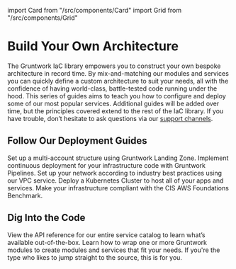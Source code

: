 import Card from "/src/components/Card"
import Grid from "/src/components/Grid"

# Build Your Own Architecture

The Gruntwork IaC library empowers you to construct your own bespoke architecture in record time. By mix-and-matching our modules and services you can quickly define a custom architecture to suit your needs, all with the confidence of having world-class, battle-tested code running under the hood. This series of guides aims to teach you how to configure and deploy some of our most popular services. Additional guides will be added over time, but the principles covered extend to the rest of the IaC library. If you have trouble, don’t hesitate to ask questions via our [support channels](/support).

## Follow Our Deployment Guides

<Grid cols={2}>
  <Card
    title="Set Up Your AWS Accounts"
    href="/guides/build-it-yourself/landing-zone"
  >
    Set up a multi-account structure using Gruntwork Landing Zone.
  </Card>
  <Card
    title="Configure a CI/CD Pipeline"
    href="/guides/build-it-yourself/pipelines"
  >
    Implement continuous deployment for your infrastructure code with Gruntwork
    Pipelines.
  </Card>
  <Card
    title="Deploy a VPC"
    href="/guides/build-it-yourself/vpc"
  >
    Set up your network according to industry best practices using our VPC service.
  </Card>
  <Card
    title="Deploy a Kubernetes Cluster"
    href="/guides/build-it-yourself/kubernetes-cluster"
  >
    Deploy a Kubernetes Cluster to host all of your apps and services.
  </Card>
  <Card
    title="Achieve Compliance"
    href="/guides/build-it-yourself/achieve-compliance"
  >
    Make your infrastructure compliant with the CIS AWS Foundations Benchmark.
  </Card>
</Grid>

## Dig Into the Code

<Grid cols={2}>
  <Card title="Browse Gruntwork Services" href="/reference/services/intro/overview">
    View the API reference for our entire service catalog to learn what’s
    available out-of-the-box.
  </Card>
  <Card title="Create Your Own Services" href="/guides/working-with-code/using-modules">
    Learn how to wrap one or more Gruntwork modules to create modules and
    services that fit your needs.
  </Card>
  <Card
    title="View the Code in GitHub"
    href="https://github.com/orgs/tnn-tnn-tnn-tnn-tnn-gruntwork-io/repositories"
  >
    If you're the type who likes to jump straight to the source, this is for
    you.
  </Card>
</Grid>
